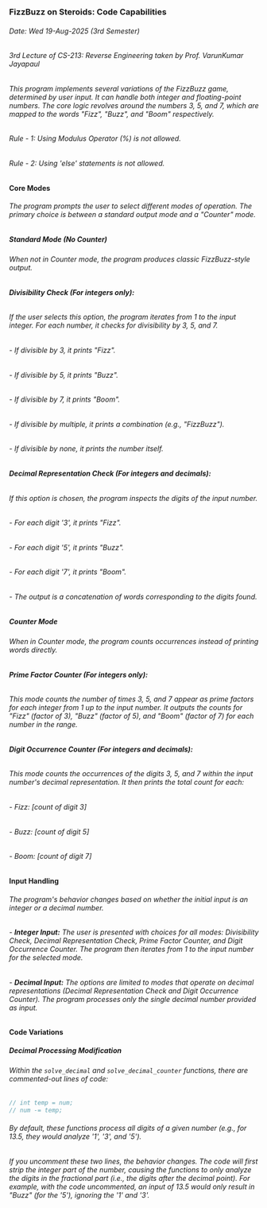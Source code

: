 ### FizzBuzz on Steroids: Code Capabilities
###### Date: Wed 19-Aug-2025 (3rd Semester)
###### 3rd Lecture of CS-213: Reverse Engineering taken by Prof. VarunKumar Jayapaul

###### This program implements several variations of the FizzBuzz game, determined by user input. It can handle both integer and floating-point numbers. The core logic revolves around the numbers 3, 5, and 7, which are mapped to the words "Fizz", "Buzz", and "Boom" respectively.
###### Rule - 1: Using Modulus Operator (%) is not allowed.
###### Rule - 2: Using 'else' statements is not allowed.


#### Core Modes
###### The program prompts the user to select different modes of operation. The primary choice is between a standard output mode and a "Counter" mode.

##### Standard Mode (No Counter)
###### When not in Counter mode, the program produces classic FizzBuzz-style output.

###### **Divisibility Check (For integers only):**
###### If the user selects this option, the program iterates from 1 to the input integer. For each number, it checks for divisibility by 3, 5, and 7.
###### - If divisible by 3, it prints "Fizz".
###### - If divisible by 5, it prints "Buzz".
###### - If divisible by 7, it prints "Boom".
###### - If divisible by multiple, it prints a combination (e.g., "FizzBuzz").
###### - If divisible by none, it prints the number itself.

###### **Decimal Representation Check (For integers and decimals):**
###### If this option is chosen, the program inspects the digits of the input number.
###### - For each digit '3', it prints "Fizz".
###### - For each digit '5', it prints "Buzz".
###### - For each digit '7', it prints "Boom".
###### - The output is a concatenation of words corresponding to the digits found.

##### Counter Mode
###### When in Counter mode, the program counts occurrences instead of printing words directly.

###### **Prime Factor Counter (For integers only):**
###### This mode counts the number of times 3, 5, and 7 appear as prime factors for each integer from 1 up to the input number. It outputs the counts for "Fizz" (factor of 3), "Buzz" (factor of 5), and "Boom" (factor of 7) for each number in the range.

###### **Digit Occurrence Counter (For integers and decimals):**
###### This mode counts the occurrences of the digits 3, 5, and 7 within the input number's decimal representation. It then prints the total count for each:
###### - Fizz: [count of digit 3]
###### - Buzz: [count of digit 5]
###### - Boom: [count of digit 7]

#### Input Handling
###### The program's behavior changes based on whether the initial input is an integer or a decimal number.
###### - **Integer Input:** The user is presented with choices for all modes: Divisibility Check, Decimal Representation Check, Prime Factor Counter, and Digit Occurrence Counter. The program then iterates from 1 to the input number for the selected mode.
###### - **Decimal Input:** The options are limited to modes that operate on decimal representations (Decimal Representation Check and Digit Occurrence Counter). The program processes only the single decimal number provided as input.

#### Code Variations
##### Decimal Processing Modification
###### Within the `solve_decimal` and `solve_decimal_counter` functions, there are commented-out lines of code:
```cpp
// int temp = num;
// num -= temp;
```
###### By default, these functions process all digits of a given number (e.g., for 13.5, they would analyze '1', '3', and '5').
###### If you uncomment these two lines, the behavior changes. The code will first strip the integer part of the number, causing the functions to only analyze the digits in the fractional part (i.e., the digits after the decimal point). For example, with the code uncommented, an input of 13.5 would only result in "Buzz" (for the '5'), ignoring the '1' and '3'.
